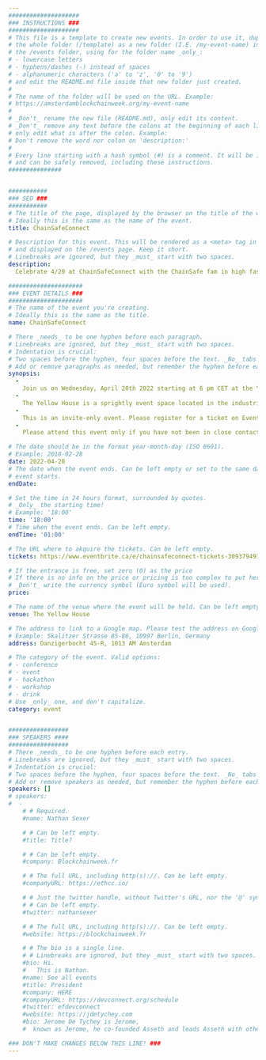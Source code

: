 ```yaml
---
####################
### INSTRUCTIONS ###
####################
# This file is a template to create new events. In order to use it, duplicate
# the whole folder (/template) as a new folder (I.E. /my-event-name) inside of
# the /events folder, using for the folder name _only_:
# - lowercase letters
# - hyphens/dashes (-) instead of spaces
# - alphanumeric characters ('a' to 'z', '0' to '9')
# and edit the README.md file inside that new folder just created.
#
# The name of the folder will be used on the URL. Example:
# https://amsterdamblockchainweek.org/my-event-name
#
# _Don't_ rename the new file (README.md), only edit its content.
# _Don't_ remove any text before the colons at the beginning of each line,
# only edit what is after the colon. Example:
# Don't remove the word nor colon on 'description:'
#
# Every line starting with a hash symbol (#) is a comment. It will be ignored
# and can be safely removed, including these instructions.
###############


###########
### SEO ###
###########
# The title of the page, displayed by the browser on the title of the window.
# Ideally this is the same as the name of the event.
title: ChainSafeConnect

# Description for this event. This will be rendered as a <meta> tag in the HTML,
# and displayed on the /events page. Keep it short.
# Linebreaks are ignored, but they _must_ start with two spaces.
description:
  Celebrate 4/20 at ChainSafeConnect with the ChainSafe fam in high fashion… the only way we know how to do it 😎.

#####################
### EVENT DETAILS ###
#####################
# The name of the event you're creating.
# Ideally this is the same as the title.
name: ChainSafeConnect

# There _needs_ to be one hyphen before each paragraph.
# Linebreaks are ignored, but they _must_ start with two spaces.
# Indentation is crucial:
# Two spaces before the hyphen, four spaces before the text. _No_ tabs allowed.
# Add or remove paragraphs as needed, but remember the hyphen before each entry.
synopsis:
  -
    Join us on Wednesday, April 20th 2022 starting at 6 pm CET at the Yellow House in Amsterdam for ChainSafeConnect. We’re excited to present a social night as part of the Amsterdam Blockchain Week festivities. We will also be sprinkling in a few lightning talks from honoured guests and speakers. Come join us and meet the ChainSafe fam + many other web3 contributors as we celebrate 4/20 in high fashion, together… the only way we know how to do it 😎
  -
    The Yellow House is a sprightly event space located in the industrial Houthavens district. Drinks and food will be on ChainSafe, and ofcourse, there will be vegan-friendly options! There will be ample opportunities to not only learn, but also to chill and network with your friendly neighbourhood ChainSafers. We will have plenty of swag to give out!
  -
    This is an invite-only event. Please register for a ticket on EventBrite and stay tuned to our Twitter @ChainSafeth for more event details (should they come)!
  -
    Please attend this event only if you have not been in close contact with any individual infected with COVID-19 in the past 14 days. Please also refrain from attending if you are currently experiencing or have experienced in the past 14 days fever, cough, or shortness of breath. Any local covid-preventative regulations & precautionary measures will be in place.

# The date should be in the format year-month-day (ISO 8601).
# Example: 2018-02-28
date: 2022-04-20
# The date when the event ends. Can be left empty or set to the same day the
# event starts.
endDate:

# Set the time in 24 hours format, surrounded by quotes.
# _Only_ the starting time!
# Example: '18:00'
time: '18:00'
# Time when the event ends. Can be left empty.
endTime: '01:00'

# The URL where to akquire the tickets. Can be left empty.
tickets: https://www.eventbrite.ca/e/chainsafeconnect-tickets-309379491387

# If the entrance is free, set zero (0) as the price
# If there is no info on the price or pricing is too complex to put here, leave it empty.
# _Don't_ write the currency symbol (Euro symbol will be used).
price:

# The name of the venue where the event will be held. Can be left empty.
venue: The Yellow House

# The address to link to a Google map. Please test the address on Google Maps.
# Example: Skalitzer Strasse 85-86, 10997 Berlin, Germany
address: Danzigerbocht 45-R, 1013 AM Amsterdam

# The category of the event. Valid options:
# - conference
# - event
# - hackathon
# - workshop
# - drink
# Use _only_ one, and don't capitalize.
category: event


#################
### SPEAKERS ####
#################
# There _needs_ to be one hyphen before each entry.
# Linebreaks are ignored, but they _must_ start with two spaces.
# Indentation is crucial:
# Two spaces before the hyphen, four spaces before the text. _No_ tabs allowed.
# Add or remove speakers as needed, but remember the hyphen before each entry.
speakers: []
# speakers:
#  -
    # # Required.
    #name: Nathan Sexer

    # # Can be left empty.
    #title: Title?

    # # Can be left empty.
    #company: Blockchainweek.fr

    # # The full URL, including http(s)://. Can be left empty.
    #companyURL: https://ethcc.io/

    # # Just the twitter handle, without Twitter's URL, nor the '@' symbol.
    # # Can be left empty.
    #twitter: nathansexer

    # # The full URL, including http(s)://. Can be left empty.
    #website: https://blockchainweek.fr

    # # The bio is a single line.
    # # Linebreaks are ignored, but they _must_ start with two spaces.
    #bio: Hi.
    #   This is Nathan.
    #name: See all events
    #title: President
    #company: HERE
    #companyURL: https://devconnect.org/schedule
    #twitter: efdevconnect
    #website: https://jdetychey.com
    #bio: Jerome De Tychey is Jerome,
    #  known as Jerome, he co-founded Asseth and leads Asseth with other asseths.

### DON'T MAKE CHANGES BELOW THIS LINE! ###
---
```

<!-- ### DON'T MAKE CHANGES BELOW THIS LINE! ### -->

<Event-Content/>
